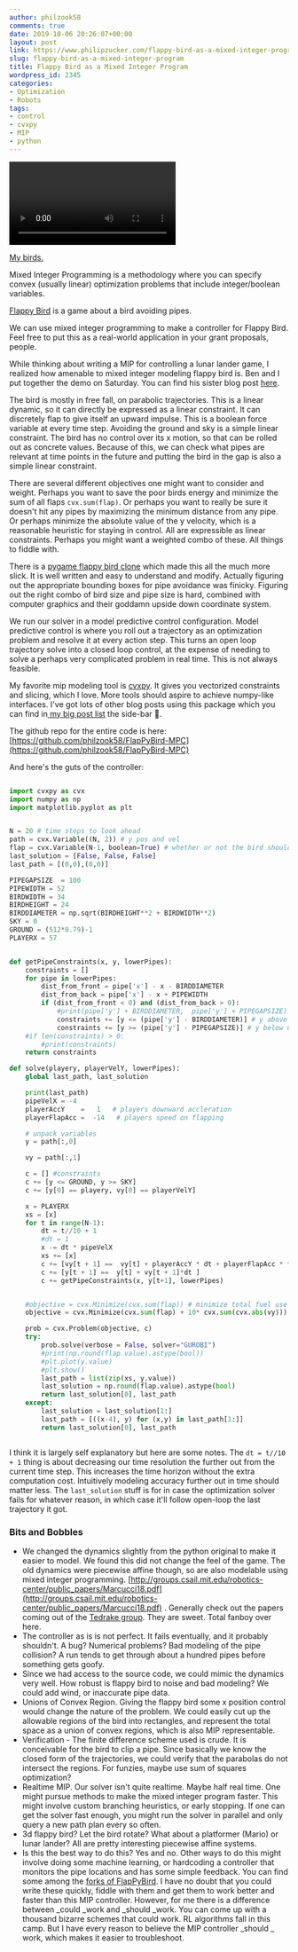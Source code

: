 ```yaml
---
author: philzook58
comments: true
date: 2019-10-06 20:26:07+00:00
layout: post
link: https://www.philipzucker.com/flappy-bird-as-a-mixed-integer-program/
slug: flappy-bird-as-a-mixed-integer-program
title: Flappy Bird as a Mixed Integer Program
wordpress_id: 2345
categories:
- Optimization
- Robots
tags:
- control
- cvxpy
- MIP
- python
---
```


<video controls>
  <source  type="video/mp4" src="/assets/flappy_bird.mp4"></source>
  Your browser does not support the video tag.
</video>


[My birds.](https://www.youtube.com/embed/rdhRf0OCx5c?start=70)





Mixed Integer Programming is a methodology where you can specify convex (usually linear) optimization problems that include integer/boolean variables.







[Flappy Bird](https://flappybird.io/) is a game about a bird avoiding pipes.







We can use mixed integer programming to make a controller for Flappy Bird. Feel free to put this as a real-world application in your grant proposals, people.







While thinking about writing a MIP for controlling a lunar lander game, I realized how amenable to mixed integer modeling flappy bird is. Ben and I put together the demo on Saturday. You can find his sister blog post [here](http://blog.benwiener.com/programming/2019/10/06/flappy-bird-mpc.html).







The bird is mostly in free fall, on parabolic trajectories. This is a linear dynamic, so it can directly be expressed as a linear constraint.  It can discretely flap to give itself an upward impulse. This is a boolean force variable at every time step. Avoiding the ground and sky is a simple linear constraint. The bird has no control over its x motion, so that can be rolled out as concrete values. Because of this, we can check what pipes are relevant at time points in the future and putting the bird in the gap is also a simple linear constraint.







There are several different objectives one might want to consider and weight. Perhaps you want to save the poor birds energy and minimize the sum of all flaps `cvx.sum(flap)`. Or perhaps you want to really be sure it doesn't hit any pipes by maximizing the minimum distance from any pipe. Or perhaps minimize the absolute value of the y velocity, which is a reasonable heuristic for staying in control. All are expressible as linear constraints. Perhaps you might want a weighted combo of these. All things to fiddle with.







There is a [pygame flappy bird clone](https://github.com/sourabhv/FlapPyBird) which made this all the much more slick. It is well written and easy to understand and modify. Actually figuring out the appropriate bounding boxes for pipe avoidance was finicky. Figuring out the right combo of bird size and pipe size is hard, combined with computer graphics and their goddamn upside down coordinate system.







We run our solver in a model predictive control configuration. Model predictive control is where you roll out a trajectory as an optimization problem and resolve it at every action step. This turns an open loop trajectory solve into a closed loop control, at the expense of needing to solve a perhaps very complicated problem in real time. This is not always feasible.







My favorite mip modeling tool is [cvxpy](https://www.cvxpy.org/). It gives you vectorized constraints and slicing, which I love. More tools should aspire to achieve numpy-like interfaces. I've got lots of other blog posts using this package which you can find in[ my big post list](http://www.philipzucker.com/archive-3/) the side-bar  👀.







The github repo for the entire code is here:[](https://github.com/philzook58/FlapPyBird-MPC) [https://github.com/philzook58/FlapPyBird-MPC](https://github.com/philzook58/FlapPyBird-MPC)







And here's the guts of the controller:






    
    
```python

import cvxpy as cvx
import numpy as np
import matplotlib.pyplot as plt


N = 20 # time steps to look ahead
path = cvx.Variable((N, 2)) # y pos and vel
flap = cvx.Variable(N-1, boolean=True) # whether or not the bird should flap in each step
last_solution = [False, False, False]
last_path = [(0,0),(0,0)]

PIPEGAPSIZE  = 100
PIPEWIDTH = 52
BIRDWIDTH = 34
BIRDHEIGHT = 24
BIRDDIAMETER = np.sqrt(BIRDHEIGHT**2 + BIRDWIDTH**2)
SKY = 0
GROUND = (512*0.79)-1
PLAYERX = 57


def getPipeConstraints(x, y, lowerPipes):
    constraints = []
    for pipe in lowerPipes:
        dist_from_front = pipe['x'] - x - BIRDDIAMETER
        dist_from_back = pipe['x'] - x + PIPEWIDTH
        if (dist_from_front < 0) and (dist_from_back > 0):
            #print(pipe['y'] + BIRDDIAMETER,  pipe['y'] + PIPEGAPSIZE)
            constraints += [y <= (pipe['y'] - BIRDDIAMETER)] # y above lower pipe
            constraints += [y >= (pipe['y'] - PIPEGAPSIZE)] # y below upper pipe
    #if len(constraints) > 0:
        #print(constraints)
    return constraints

def solve(playery, playerVelY, lowerPipes):
    global last_path, last_solution

    print(last_path)
    pipeVelX = -4
    playerAccY    =   1   # players downward accleration
    playerFlapAcc =  -14   # players speed on flapping

    # unpack variables
    y = path[:,0]

    vy = path[:,1]

    c = [] #constraints
    c += [y <= GROUND, y >= SKY]
    c += [y[0] == playery, vy[0] == playerVelY]

    x = PLAYERX
    xs = [x]
    for t in range(N-1):
        dt = t//10 + 1
        #dt = 1
        x -= dt * pipeVelX
        xs += [x]
        c += [vy[t + 1] ==  vy[t] + playerAccY * dt + playerFlapAcc * flap[t] ]
        c += [y[t + 1] ==  y[t] + vy[t + 1]*dt ]
        c += getPipeConstraints(x, y[t+1], lowerPipes)


    #objective = cvx.Minimize(cvx.sum(flap)) # minimize total fuel use
    objective = cvx.Minimize(cvx.sum(flap) + 10* cvx.sum(cvx.abs(vy))) # minimize total fuel use

    prob = cvx.Problem(objective, c)
    try:
        prob.solve(verbose = False, solver="GUROBI")
        #print(np.round(flap.value).astype(bool))
        #plt.plot(y.value)
        #plt.show()
        last_path = list(zip(xs, y.value))
        last_solution = np.round(flap.value).astype(bool)
        return last_solution[0], last_path
    except:
        last_solution = last_solution[1:]
        last_path = [((x-4), y) for (x,y) in last_path[1:]]
        return last_solution[0], last_path



```








I think it is largely self explanatory but here are some notes. The `dt = t//10 + 1` thing is about decreasing our time resolution the further out from the current time step. This increases the time horizon without the extra computation cost. Intuitively modeling accuracy further out in time should matter less. The `last_solution` stuff is for in case the optimization solver fails for whatever reason, in which case it'll follow open-loop the last trajectory it got.







### Bits and Bobbles







  * We changed the dynamics slightly from the python original to make it easier to model. We found this did not change the feel of the game. The old dynamics were piecewise affine though, so are also modelable using mixed integer programming. [http://groups.csail.mit.edu/robotics-center/public_papers/Marcucci18.pdf](http://groups.csail.mit.edu/robotics-center/public_papers/Marcucci18.pdf) . Generally check out the papers coming out of the [Tedrake group](http://groups.csail.mit.edu/locomotion/pubs.shtml). They are sweet. Total fanboy over here.
  * The controller as is is not perfect. It fails eventually, and it probably shouldn't. A bug? Numerical problems? Bad modeling of the pipe collision? A run tends to get through about a hundred pipes before something gets goofy.
  * Since we had access to the source code, we could mimic the dynamics very well.  How robust is flappy bird to noise and bad modeling? We could add wind, or inaccurate pipe data.
  * Unions of Convex Region. Giving the flappy bird some x position control would change the nature of the problem. We could easily cut up the allowable regions of the bird into rectangles, and represent the total space as a union of convex regions, which is also MIP representable.
  * Verification - The finite difference scheme used is crude. It is conceivable for the bird to clip a pipe. Since basically we know the closed form of the trajectories, we could verify that the parabolas do not intersect the regions. For funzies, maybe use sum of squares optimization?
  * Realtime MIP. Our solver isn't quite realtime. Maybe half real time. One might pursue methods to make the mixed integer program faster. This might involve custom branching heuristics, or early stopping. If one can get the solver fast enough, you might run the solver in parallel and only query a new path plan every so often.
  * 3d flappy bird? Let the bird rotate? What about a platformer (Mario) or lunar lander? All are pretty interesting piecewise affine systems.
  * Is this the best way to do this? Yes and no. Other ways to do this might involve doing some machine learning, or hardcoding a controller that monitors the pipe locations and has some simple feedback. You can find some among the [forks of FlapPyBird](https://github.com/sourabhv/FlapPyBird/network/members). I have no doubt that you could write these quickly, fiddle with them and get them to work better and faster than this MIP controller. However, for me there is a difference between _could _work and _should _work. You can come up with a thousand bizarre schemes that could work. RL algorithms fall in this camp. But I have every reason to believe the MIP controller _should _ work, which makes it easier to troubleshoot.


